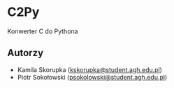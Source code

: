 # C2Py

Konwerter C do Pythona

## Autorzy

- Kamila Skorupka (kskorupka@student.agh.edu.pl)
- Piotr Sokołowski (psokolowski@student.agh.edu.pl)
